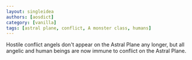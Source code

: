 ```yaml
---
layout: singleidea
authors: [aosdict]
category: [vanilla]
tags: [astral plane, conflict, A monster class, humans]
---
```

Hostile conflict angels don't appear on the Astral Plane any longer, but all angelic and human beings are now immune to conflict on the Astral Plane.
